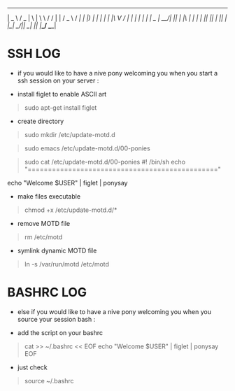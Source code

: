  ____   ___  _   ___   __  _     ___   ____
|  _ \ / _ \| \ | \ \ / / | |   / _ \ / ___|
| |_) | | | |  \| |\ V /  | |  | | | | |  _ 
|  __/| |_| | |\  | | |   | |__| |_| | |_| |
|_|    \___/|_| \_| |_|   |_____\___/ \____|


# SSH LOG
* if you would like to have a nive pony
welcoming you when you start a ssh session
on your server :

- install figlet to enable ASCII art
>sudo apt-get install figlet

- create directory
> sudo mkdir /etc/update-motd.d

> sudo emacs /etc/update-motd.d/00-ponies

> sudo cat /etc/update-motd.d/00-ponies
#! /bin/sh
echo "==============================================="

echo "Welcome $USER" | figlet | ponysay

- make files executable
> chmod +x /etc/update-motd.d/*

- remove MOTD file
> rm /etc/motd

- symlink dynamic MOTD file
> ln -s /var/run/motd /etc/motd


# BASHRC LOG
* else if you would like to have a nive pony
welcoming you when you source your session bash :

- add the script on your bashrc
> cat >> ~/.bashrc << EOF
echo "Welcome $USER" | figlet | ponysay
EOF

- just check
> source ~/.bashrc
